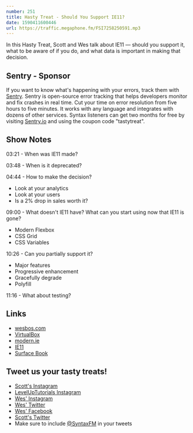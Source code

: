 ```yaml
---
number: 251
title: Hasty Treat - Should You Support IE11?
date: 1590411600446
url: https://traffic.megaphone.fm/FSI7258250591.mp3
---
```


In this Hasty Treat, Scott and Wes talk about IE11 — should you support it, what to be aware of if you do, and what data is important in making that decision. 

## Sentry - Sponsor
If you want to know what's happening with your errors, track them with [Sentry](https://sentry.io/). Sentry is open-source error tracking that helps developers monitor and fix crashes in real time. Cut your time on error resolution from five hours to five minutes. It works with any language and integrates with dozens of other services. Syntax listeners can get two months for free by visiting [Sentry.io](https://sentry.io/) and using the coupon code "tastytreat".

## Show Notes

03:21 - When was IE11 made?

03:48 - When is it deprecated?

04:44 - How to make the decision?

* Look at your analytics
* Look at your users
* Is a 2% drop in sales worth it?

09:00 - What doesn't IE11 have? What can you start using now that IE11 is gone?

* Modern Flexbox
* CSS Grid
* CSS Variables

10:26 - Can you partially support it?

* Major features
* Progressive enhancement
* Gracefully degrade
* Polyfill

11:16 - What about testing?

## Links
* [wesbos.com](https://wesbos.com/)
* [VirtualBox](https://www.virtualbox.org/)
* [modern.ie](http://modern.ie/)
* [IE11](https://support.microsoft.com/en-us/help/17621/internet-explorer-downloads)
* [Surface Book](https://www.microsoft.com/en-us/p/surface-book-3/8xbw9g3z71f1)

## Tweet us your tasty treats!
* [Scott's Instagram](https://www.instagram.com/stolinski/)
* [LevelUpTutorials Instagram](https://www.instagram.com/LevelUpTutorials/)
* [Wes' Instagram](https://www.instagram.com/wesbos/)
* [Wes' Twitter](https://twitter.com/wesbos)
* [Wes' Facebook](https://www.facebook.com/wesbos.developer)
* [Scott's Twitter](https://twitter.com/stolinski)
* Make sure to include [@SyntaxFM](https://twitter.com/SyntaxFM) in your tweets
